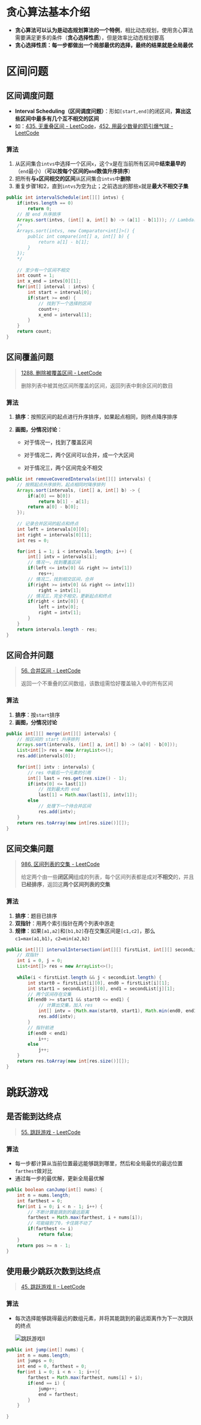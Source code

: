 # 贪心算法基本介绍

- **贪心算法可以认为是动态规划算法的一个特例**，相比动态规划，使用贪心算法需要满足更多的条件（**贪心选择性质**），但是效率比动态规划要高
- **贪心选择性质：每一步都做出一个局部最优的选择，最终的结果就是全局最优**

# 区间问题

## 区间调度问题

- **Interval Scheduling（区间调度问题）**：形如`[start,end]`的闭区间，**算出这些区间中最多有几个互不相交的区间**
- 如：[435. 无重叠区间 - LeetCode](https://leetcode-cn.com/problems/non-overlapping-intervals/)，[452. 用最少数量的箭引爆气球 - LeetCode](https://leetcode-cn.com/problems/minimum-number-of-arrows-to-burst-balloons/)

### 算法

1. 从区间集合`intvs`中选择一个区间`x`，这个`x`是在当前所有区间中**结束最早的**（`end`最小）（**可以按每个区间的`end`数值升序排序**）
2. 把所有**与`x`区间相交的区间**从区间集合`intvs`中**删除**
3. 重复步骤1和2，直到`intvs`为空为止；之前选出的那些`x`就是**最大不相交子集**

```java
public int intervalSchedule(int[][] intvs) {
    if(intvs.length == 0)
        return 0;
    // 按 end 升序排序
    Arrays.sort(intvs, (int[] a, int[] b) -> (a[1] - b[1])); // Lambda表达式
    /*
    Arrays.sort(intvs, new Comparator<int[]>() {
    	public int compare(int[] a, int[] b) {
    		return a[1] - b[1];
    	}
    });
    */
    
    // 至少有一个区间不相交
    int count = 1;
    int x_end = intvs[0][1];
    for(int[] interval : intvs) {
        int start = interval[0];
        if(start >= end) {
            // 找到下一个选择的区间
            count++;
            x_end = interval[1];
        }
    }
    return count;
}
```

## 区间覆盖问题

> [1288. 删除被覆盖区间 - LeetCode](https://leetcode-cn.com/problems/remove-covered-intervals/)
>
> 删除列表中被其他区间所覆盖的区间，返回列表中剩余区间的数目

### 算法

1. **排序**：按照区间的起点进行升序排序，如果起点相同，则终点降序排序

2. **画图，分情况讨论**：

   - 对于情况一，找到了覆盖区间

   - 对于情况二，两个区间可以合并，成一个大区间

   - 对于情况三，两个区间完全不相交

```java
public int removeCoveredIntervals(int[][] intervals) {
    // 按照起点升序排列，起点相同时降序排列
    Arrays.sort(intervals, (int[] a, int[] b) -> {
        if(a[0] == b[0])
            return b[1] - a[1];
        return a[0] - b[0];
    });
	
    // 记录合并区间的起点和终点
	int left = intervals[0][0];
	int right = intervals[0][1];
	int res = 0;

	for(int i = 1; i < intervals.length; i++) {
        int[] intv = intervals[i];
        // 情况一，找到覆盖区间
        if(left <= intv[0] && right >= intv[1])
            res++;
        // 情况二，找到相交区间，合并
		if(right >= intv[0] && right <= intv[1])
            right = intv[1];
        // 情况三，完全不相交，更新起点和终点
        if(right < intv[0]) {
            left = intv[0];
            right = intv[1];
        }
    }
    return intervals.length - res;
}
```

## 区间合并问题

> [56. 合并区间 - LeetCode](https://leetcode-cn.com/problems/merge-intervals/)
>
> 返回一个不重叠的区间数组，该数组需恰好覆盖输入中的所有区间

### 算法

1. **排序**：按`start`排序
2. **画图，分情况讨论**

```java
public int[][] merge(int[][] intervals) {
    // 按区间的 start 升序排列
    Arrays.sort(intervals, (int[] a, int[] b) -> (a[0] - b[0]));
    List<int[]> res = new ArrayList<>();
    res.add(intervals[0]);
    
    for(int[] intv : intervals) {
        // res 中最后一个元素的引用
        int[] last = res.get(res.size() - 1);
        if(intv[0] <= last[1])
            // 找到最大的 end
            last[1] = Math.max(last[1], intv[1]);
        else
            // 处理下一个待合并区间
            res.add(intv);
    }
    return res.toArray(new int[res.size()][]);
}
```

## 区间交集问题

> [986. 区间列表的交集 - LeetCode](https://leetcode-cn.com/problems/interval-list-intersections/)
>
> 给定两个由一些**闭区间**组成的列表，每个区间列表都是成对**不相交**的，并且**已经排序**，返回这**两个区间列表的交集**

### 算法

1. **排序**：题目已排序
2. **双指针**：用两个索引指针在两个列表中游走
3. **规律**：如果`[a1,a2]`和`[b1,b2]`存在交集区间是`[c1,c2]`，那么`c1=max(a1,b1)`，`c2=min(a2,b2)`

```java
public int[][] intervalIntersection(int[][] firstList, int[][] secondList) {
    // 双指针
    int i = 0, j = 0;
    List<int[]> res = new ArrayList<>();
    
    while(i < firstList.length && j < secondList.length) {
        int start0 = firstList[i][0], end0 = firstList[i][1];
        int start1 = secondList[j][0], end1 = secondList[j][1];
        // 两个区间存在交集
        if(end0 >= start1 && start0 <= end1) {
            // 计算出交集，加入 res
            int[] intv = {Math.max(start0, start1), Math.min(end0, end1)};
            res.add(intv);
        }
        // 指针前进
        if(end0 < end1)
            i++;
        else
            j++;
    }
    return res.toArray(new int[res.size()][]);
}
```

# 跳跃游戏

## 是否能到达终点

> [55. 跳跃游戏 - LeetCode](https://leetcode-cn.com/problems/jump-game/)

### 算法

- 每一步都计算从当前位置最远能够跳到哪里，然后和全局最优的最远位置`farthest`做对比
- 通过每一步的最优解，更新全局最优解

```java
public boolean canJump(int[] nums) {
    int n = nums.length;
    int farthest = 0;
    for(int i = 0; i < n - 1; i++) {
        // 不断计算能跳到的最远距离
        farthest = Math.max(farthest, i + nums[i]);
        // 可能碰到了0，卡住跳不动了
        if(farthest <= i)
            return false;
    }
    return pos >= n - 1;
}
```

## 使用最少跳跃次数到达终点

> [45. 跳跃游戏 II - LeetCode](https://leetcode-cn.com/problems/jump-game-ii/)

### 算法

- 每次选择能够跳得最远的数组元素，并将其能跳到的最远距离作为下一次跳跃的终点

  ![跳跃游戏II](pics/image-20210914104905901.png)

```java
public int jump(int[] nums) {
    int n = nums.length;
    int jumps = 0;
    int end = 0, farthest = 0;
    for(int i = 0; i < n - 1; i++){
        farthest = Math.max(farthest, nums[i] + i);
        if(end == i) {
            jump++;
            end = farthest;
        }
    }
    
}
```

